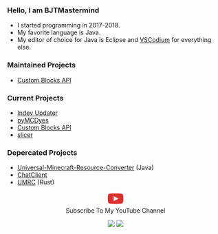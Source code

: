 ### Hello, I am BJTMastermind

* I started programming in 2017-2018.
* My favorite language is Java.
* My editor of choice for Java is Eclipse and [VSCodium](https://vscodium.com/) for everything else.
  
### Maintained Projects
* [Custom Blocks API](https://www.github.com/BJTMastermind/Custom-Blocks-API)

### Current Projects
* [Indev Updater](https://www.github.com/BJTMastermind/Indev-Updater)
* [pyMCDyes](https://www.github.com/BJTMastermind/pyMCDyes)
* [Custom Blocks API](https://www.github.com/BJTMastermind/Custom-Blocks-API)
* [slicer](https://www.github.com/BJTMastermind/slicer)

### Depercated Projects
* [Universal-Minecraft-Resource-Converter](https://www.github.com/BJTMastermind/Universal-Minecraft-Resource-Converter) (Java)
* [ChatClient](https://www.github.com/BJTMastermind/ChatClient)
* [UMRC](https://www.github.com/BJTMastermind/UMRC) (Rust)

<p align="center">
  <a href="https://www.youtube.com/channel/UCiFDXb0SDboAOyZOzQHjw2w"><img width=36 height=32 alt="Youtube" src="https://github.com/BJTMastermind/BJTMastermind/blob/main/youtube-512.png"></a><br>
Subscribe To My YouTube Channel
</p>

<p align="center">
  <img src="https://github-readme-stats.vercel.app/api?username=BJTMastermind&count_private=true&show_icons=true&bg_color=00000000&title_color=7cf221&text_color=f9f3d8&icon_color=00ddf0&locale=en">
  <img src="https://github-readme-stats.vercel.app/api/top-langs/?username=BJTMastermind&layout=compact&bg_color=00000000&title_color=7cf221&text_color=f9f3d8&icon_color=00ddf0&locale=en">
</p>
